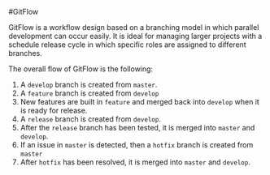 #GitFlow

GitFlow is a workflow design based on a branching model in which parallel development can occur easily. It is ideal for managing larger projects with a schedule release cycle in which specific roles are assigned to different branches. 

The overall flow of GitFlow is the following:
1. A `develop` branch is created from `master`.
2. A `feature` branch is created from `develop`
3. New features are built in `feature` and merged back into `develop` when it is ready for release.
4. A `release` branch is created from `develop`.
5. After the `release` branch has been tested, it is merged into `master` and `develop`.
6. If an issue in `master` is detected, then a `hotfix` branch is created from `master`
7. After `hotfix` has been resolved, it is merged into `master` and `develop`.